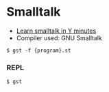 # Smalltalk

- [Learn smalltalk in Y minutes](https://learnxinyminutes.com/docs/smalltalk/)
- Compiler used: GNU Smalltalk

```
$ gst -f {program}.st
```

### REPL

```
$ gst
```
